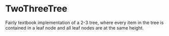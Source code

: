 # TwoThreeTree

Fairly textbook implementation of a 2-3 tree, where every item in the tree is contained in a leaf node and all leaf nodes
are at the same height.
